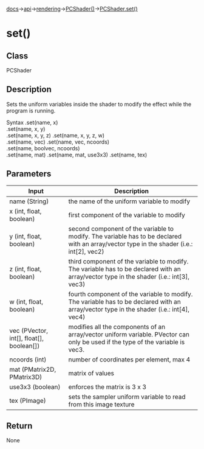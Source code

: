 [docs](/docs/)→[api](/docs/api)→[rendering](/docs/api/rendering)→[PCShader()](/docs/api/rendering/PCShader/PCShader_.md)→[PCShader.set()](/docs/api/rendering/PCShader/PCShader_set_.md)

# set()

## Class

PCShader

## Description

Sets the uniform variables inside the shader to modify the effect while the program is running.

Syntax
.set(name, x)	
.set(name, x, y)	
.set(name, x, y, z)	
.set(name, x, y, z, w)	
.set(name, vec)	
.set(name, vec, ncoords)	
.set(name, boolvec, ncoords)	
.set(name, mat)	
.set(name, mat, use3x3)	
.set(name, tex)	

## Parameters

| Input | Description |
|-------|-------------|
| name	(String) | the name of the uniform variable to modify |
| x	(int, float, boolean) | first component of the variable to modify |
| y	(int, float, boolean) | second component of the variable to modify. The variable has to be declared with an array/vector type in the shader (i.e.: int[2], vec2) |
| z	(int, float, boolean) | third component of the variable to modify. The variable has to be declared with an array/vector type in the shader (i.e.: int[3], vec3) |
| w	(int, float, boolean) | fourth component of the variable to modify. The variable has to be declared with an array/vector type in the shader (i.e.: int[4], vec4) |
| vec	(PVector, int[], float[], boolean[]) | modifies all the components of an array/vector uniform variable. PVector can only be used if the type of the variable is vec3. |
| ncoords	(int) | number of coordinates per element, max 4 |
| mat	(PMatrix2D, PMatrix3D) | matrix of values |
| use3x3	(boolean) | enforces the matrix is 3 x 3 |
| tex	(PImage) | sets the sampler uniform variable to read from this image texture |

## Return

None